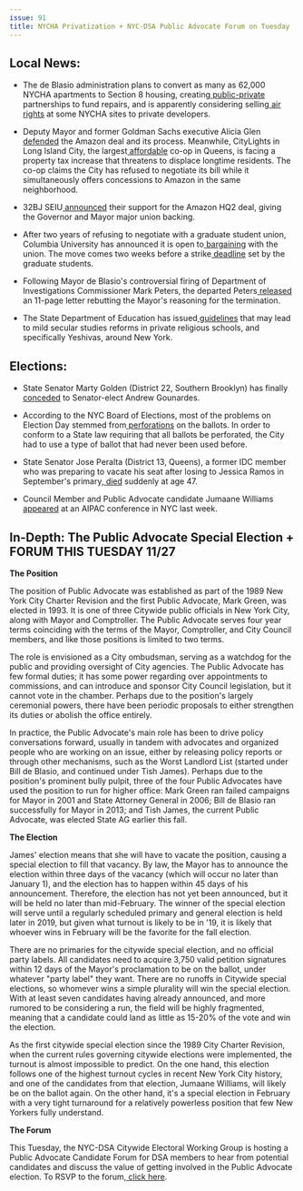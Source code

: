 ```yaml
---
issue: 91
title: NYCHA Privatization + NYC-DSA Public Advocate Forum on Tuesday
---
```


## Local News:

-   The de Blasio administration plans to convert as many as 62,000 NYCHA apartments to Section 8 housing, creating[  public-private](http://amsterdamnews.com/news/2018/nov/21/nycha-repairs-doorway-privatization/) partnerships to fund repairs, and is apparently considering selling[  air rights](https://ny.curbed.com/2018/11/16/18098381/nycha-repairs-private-developers-control?mc_cid=2c980fe42c&mc_eid=1a9d72cbc4) at some NYCHA sites to private developers.

-   Deputy Mayor and former Goldman Sachs executive Alicia Glen[  defended](http://nymag.com/intelligencer/2018/11/alicia-glen-new-york-city-deputy-mayor-interview.html?utm_campaign=nym&utm_medium=s1&utm_source=tw) the Amazon deal and its process. Meanwhile, CityLights in Long Island City, the largest[  affordable](http://www.gothamgazette.com/city/8092-pointing-to-amazon-announcement-long-island-city-co-op-renews-calls-for-similar-tax-relief) co-op in Queens, is facing a property tax increase that threatens to displace longtime residents. The co-op claims the City has refused to negotiate its bill while it simultaneously offers concessions to Amazon in the same neighborhood.

-   32BJ SEIU[  announced](http://www.nystateofpolitics.com/2018/11/32bj-seiu-amazon-is-an-affirmation/) their support for the Amazon HQ2 deal, giving the Governor and Mayor major union backing.

-   After two years of refusing to negotiate with a graduate student union, Columbia University has announced it is open to[  bargaining](https://www.insidehighered.com/news/2018/11/20/columbia-says-its-open-collective-bargaining-its-graduate-student-union-some-caveats) with the union. The move comes two weeks before a strike[  deadline](https://www.columbiaspectator.com/main/2018/11/19/columbia-to-bargain-with-grad-student-union-ending-years-long-struggle-over-union-recognition-3/) set by the graduate students.

-   Following Mayor de Blasio's controversial firing of Department of Investigations Commissioner Mark Peters, the departed Peters[  released](http://www.gothamgazette.com/city/8089-doubt-upon-the-mayor-s-true-motives-investigations-commissioner-responds-to-firing-by-de-blasio) an 11-page letter rebutting the Mayor's reasoning for the termination.

-   The State Department of Education has issued[  guidelines](http://gothamist.com/2018/11/21/yeshiva_ny_orthodox_jewish.php) that may lead to mild secular studies reforms in private religious schools, and specifically Yeshivas, around New York.

## Elections:

-   State Senator Marty Golden (District 22, Southern Brooklyn) has finally[  conceded](https://www.kingscountypolitics.com/golden-concedes-last-totally-brooklyn-goper-gives-way-to-one-party-rule/) to Senator-elect Andrew Gounardes.

-   According to the NYC Board of Elections, most of the problems on Election Day stemmed from[  perforations](http://gothamist.com/2018/11/21/election_day_debacle_nyc.php) on the ballots. In order to conform to a State law requiring that all ballots be perforated, the City had to use a type of ballot that had never been used before.

-   State Senator Jose Peralta (District 13, Queens), a former IDC member who was preparing to vacate his seat after losing to Jessica Ramos in September's primary,[  died](https://www.nydailynews.com/news/politics/ny-pol-peralta-heart-attack-20181122-story.html) suddenly at age 47.

-   Council Member and Public Advocate candidate Jumaane Williams [appeared](https://twitter.com/AndrewHGross/status/1064686529174478848) at an AIPAC conference in NYC last week.

## In-Depth: The Public Advocate Special Election + FORUM THIS TUESDAY 11/27

**The Position**

The position of Public Advocate was established as part of the 1989 New York City Charter Revision and the first Public Advocate, Mark Green, was elected in 1993. It is one of three Citywide public officials in New York City, along with Mayor and Comptroller. The Public Advocate serves four year terms coinciding with the terms of the Mayor, Comptroller, and City Council members, and like those positions is limited to two terms.

The role is envisioned as a City ombudsman, serving as a watchdog for the public and providing oversight of City agencies. The Public Advocate has few formal duties; it has some power regarding over appointments to commissions, and can introduce and sponsor City Council legislation, but it cannot vote in the chamber. Perhaps due to the position's largely ceremonial powers, there have been periodic proposals to either strengthen its duties or abolish the office entirely.

In practice, the Public Advocate's main role has been to drive policy conversations forward, usually in tandem with advocates and organized people who are working on an issue, either by releasing policy reports or through other mechanisms, such as the Worst Landlord List (started under Bill de Blasio, and continued under Tish James). Perhaps due to the position's prominent bully pulpit, three of the four Public Advocates have used the position to run for higher office: Mark Green ran failed campaigns for Mayor in 2001 and State Attorney General in 2006; Bill de Blasio ran successfully for Mayor in 2013; and Tish James, the current Public Advocate, was elected State AG earlier this fall.

**The Election**

James' election means that she will have to vacate the position, causing a special election to fill that vacancy. By law, the Mayor has to announce the election within three days of the vacancy (which will occur no later than January 1), and the election has to happen within 45 days of his announcement. Therefore, the election has not yet been announced, but it will be held no later than mid-February. The winner of the special election will serve until a regularly scheduled primary and general election is held later in 2019, but given what turnout is likely to be in '19, it is likely that whoever wins in February will be the favorite for the fall election.

There are no primaries for the citywide special election, and no official party labels. All candidates need to acquire 3,750 valid petition signatures within 12 days of the Mayor's proclamation to be on the ballot, under whatever "party label" they want. There are no runoffs in Citywide special elections, so whomever wins a simple plurality will win the special election. With at least seven candidates having already announced, and more rumored to be considering a run, the field will be highly fragmented, meaning that a candidate could land as little as 15-20% of the vote and win the election.

As the first citywide special election since the 1989 City Charter Revision, when the current rules governing citywide elections were implemented, the turnout is almost impossible to predict. On the one hand, this election follows one of the highest turnout cycles in recent New York City history, and one of the candidates from that election, Jumaane Williams, will likely be on the ballot again. On the other hand, it's a special election in February with a very tight turnaround for a relatively powerless position that few New Yorkers fully understand.

**The Forum**

This Tuesday, the NYC-DSA Citywide Electoral Working Group is hosting a Public Advocate Candidate Forum for DSA members to hear from potential candidates and discuss the value of getting involved in the Public Advocate election. To RSVP to the forum,[  click here](https://actionnetwork.org/events/1127-dsa-electoral-public-advocate-candidate-forum?fbclid=IwAR2RkruTBUC5L_XLsnTqq3Z-KxW6lUDdQLH7D8-QdISqq_fgx8hB4uuYVCU).
